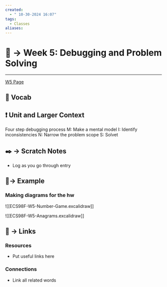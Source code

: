 ```yaml
---
created:
  - " 10-30-2024 16:07"
tags:
  - Classes
aliases:
---
```


# 📗 -> Week 5: Debugging and Problem Solving
---
[W5 Page](https://missing.cs.ucdavis.edu/modules/testing%20&%20debugging/debugging-methodology/)



## 🎤 Vocab


## ❗ Unit and Larger Context
Four step debugging process
 M: Make a mental model
 I: Identify inconsistencies
 N: Narrow the problem scope
 S: Solvet

## ✒️ -> Scratch Notes
- Log as you go through entry

## 🧪-> Example
### Making diagrams for the hw
![[ECS98F-W5-Number-Game.excalidraw]]

![[ECS98F-W5-Anagrams.excalidraw]]


## 🔗 -> Links
### Resources
- Put useful links here

### Connections
- Link all related words

